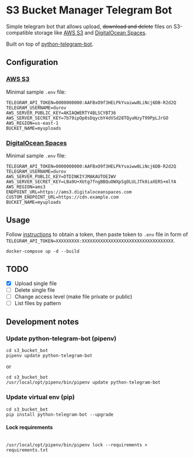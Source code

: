 # S3 Bucket Manager Telegram Bot

Simple telegram bot that allows upload, ~~download and delete~~ files on S3-compatible storage like [AWS S3](https://aws.amazon.com/s3/) and [DigitalOcean Spaces](https://www.digitalocean.com/products/spaces/).

Built on top of [python-telegram-bot](https://github.com/python-telegram-bot/python-telegram-bot).

## Configuration

### [AWS S3](https://aws.amazon.com/s3/)

Minimal sample `.env` file:

```
TELEGRAM_API_TOKEN=0000000000:AAFBxO9f3HELPkYvaiww0LiNcj6DB-R2d2Q
TELEGRAM_USERNAME=durov
AWS_SERVER_PUBLIC_KEY=AKIAQWERTY4BLSCYBT36
AWS_SERVER_SECRET_KEY=7b79ipOp8sDqycbY4dVSd28TQyaNzyT99PpLJrGO
AWS_REGION=us-east-1
BUCKET_NAME=myuploads
```

### [DigitalOcean Spaces](https://www.digitalocean.com/products/spaces/)

Minimal sample `.env` file:

```
TELEGRAM_API_TOKEN=0000000000:AAFBxO9f3HELPkYvaiww0LiNcj6DB-R2d2Q
TELEGRAM_USERNAME=durov
AWS_SERVER_PUBLIC_KEY=DTDINKIYJMAKAUTOEIWV
AWS_SERVER_SECRET_KEY=LBa9U+XUtg7fngBBQuOWXpSgOLULJTk0iaXERS+mlYA
AWS_REGION=ams3
ENDPOINT_URL=https://ams3.digitaloceanspaces.com
CUSTOM_ENDPOINT_URL=https://cdn.example.com
BUCKET_NAME=myuploads
```

## Usage

Follow [instructions](https://core.telegram.org/bots#3-how-do-i-create-a-bot) to obtain a token, then paste token to `.env` file in form of `TELEGRAM_API_TOKEN=XXXXXXXXX:XXXXXXXXXXXXXXXXXXXXXXXXXXXXXXXXXXX`.

```
docker-compose up -d --build
```

## TODO

* [x] Upload single file
* [ ] Delete single file
* [ ] Change access level (make file private or public)
* [ ] List files by pattern

## Development notes

### Update python-telegram-bot (pipenv)

```
cd s3_bucket_bot
pipenv update python-telegram-bot
```

or

```
cd s3_bucket_bot
/usr/local/opt/pipenv/bin/pipenv update python-telegram-bot
```

### Update virtual env (pip)

```
cd s3_bucket_bot
pip install python-telegram-bot --upgrade
```

#### Lock requirements

```

/usr/local/opt/pipenv/bin/pipenv lock --requirements > requirements.txt
```
